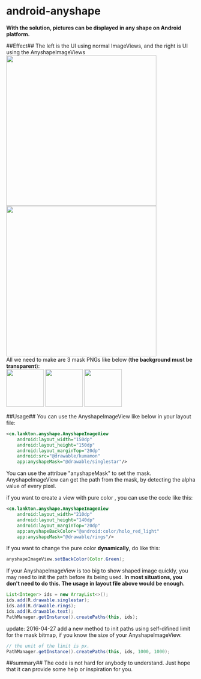 # android-anyshape
**With the solution, pictures can be displayed in any shape on Android platform.**

##Effect##
The left is the UI using normal ImageViews, and the right is UI using the AnyshapeImageViews  
<img src="https://github.com/lankton/android-anyshape/blob/master/pictures/with_normal.jpg" height="400px"/>
<img src="https://github.com/lankton/android-anyshape/blob/master/pictures/with_mask_gif.gif" height="400px"/>  
All we need to make are 3 mask PNGs like below (**the background must be transparent**):   
<img src="https://github.com/lankton/android-anyshape/blob/master/pictures/singerstar_1.png" height="100px"/>
<img src="https://github.com/lankton/android-anyshape/blob/master/pictures/text_1.png" height="100px"/>
<img src="https://github.com/lankton/android-anyshape/blob/master/pictures/rings_1.png" height="100px"/>

##Usage##
You can use the AnyshapeImageView like below in your layout file:

```xml
<cn.lankton.anyshape.AnyshapeImageView
    android:layout_width="150dp"
    android:layout_height="150dp"
    android:layout_marginTop="20dp"
    android:src="@drawable/kumamon"
    app:anyshapeMask="@drawable/singlestar"/>
```
You can use the attribue "anyshapeMask" to set the mask. AnyshapeImageView can get the path from the mask, by detecting the alpha value of every pixel.

if you want to create a view with pure color , you can use the code like this:  

```xml
<cn.lankton.anyshape.AnyshapeImageView
    android:layout_width="210dp"
    android:layout_height="140dp"
    android:layout_marginTop="20dp"
    app:anyshapeBackColor="@android:color/holo_red_light"
    app:anyshapeMask="@drawable/rings"/>
```
If you want to change the pure color **dynamically**, do like this:

```java
anyshapeImageView.setBackColor(Color.Green);
```
If your AnyshapeImageView is too big to show shaped image quickly, you may need to init the path before its being used. 
**In most situations, you don't need to do this. The usage in layout file above would be enough.**
```java
List<Integer> ids = new ArrayList<>();  
ids.add(R.drawable.singlestar);  
ids.add(R.drawable.rings);
ids.add(R.drawable.text);
PathManager.getInstance().createPaths(this, ids);
```
update: 2016-04-27
add a new method to init paths using self-difined limit for the mask bitmap, if you know the size of your AnyshapeImageView.
```java
// the unit of the limit is px.
PathManager.getInstance().createPaths(this, ids, 1000, 1000);
```

##summary##
The code is not hard for anybody to understand. Just hope that it can provide some help or inspiration for you.

